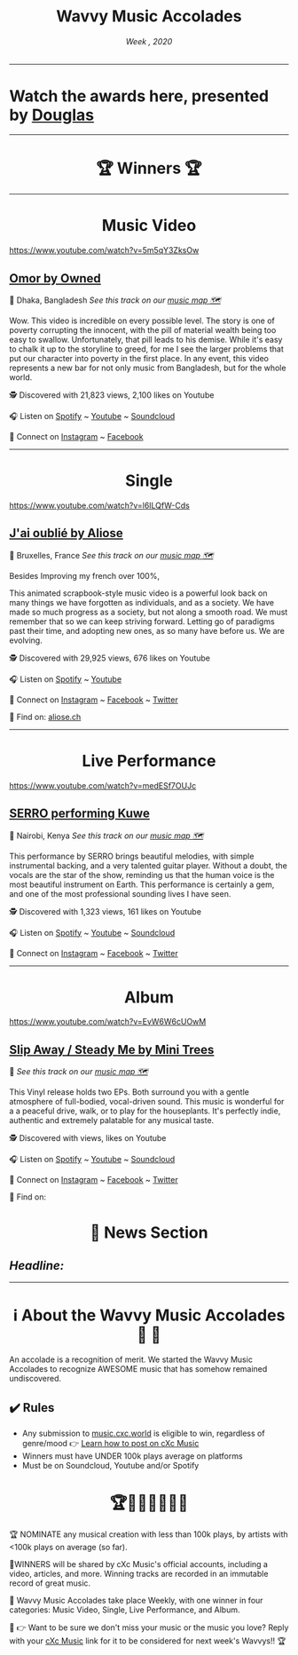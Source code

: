 

# <center> **Wavvy Music Accolades**</center> 
###### <center> Week , 2020</center> 

<hr>

# Watch the awards here, presented by [Douglas](https://douglas.life)




<hr>

# <center>🏆 Winners 🏆 </center>

<hr>

#  <center> **Music Video**</center> 

https://www.youtube.com/watch?v=5m5qY3ZksOw

## [Omor by Owned]()
📍 Dhaka, Bangladesh
*See this track on our [music map 🗺️]()*
</center>

Wow. This video is incredible on every possible level. The story is one of poverty corrupting the innocent, with the pill of material wealth being too easy to swallow. Unfortunately, that pill leads to his demise. While it's easy to chalk it up to the storyline to greed, for me I see the larger problems that put our character into poverty in the first place. In any event, this video represents a new bar for not only music from Bangladesh, but for the whole world.

🕵 Discovered with 21,823 views, 2,100 likes on Youtube

🎧 Listen on [Spotify](https://open.spotify.com/artist/2khsQvqlAuVDTR4f6vFVrU) ~ [Youtube](https://www.youtube.com/watch?v=5m5qY3ZksOw) ~ [Soundcloud](https://soundcloud.com/owned-the-band)

💫 Connect on [Instagram](https://www.instagram.com/ownedtheband/) ~ [Facebook](https://www.facebook.com/ownedtheband/) 

<hr>


#  <center> **Single**</center> 

https://www.youtube.com/watch?v=l6ILQfW-Cds

## [J'ai oublié by Aliose]()
📍 Bruxelles, France
*See this track on our [music map 🗺️]()*

Besides Improving my french over 100%, 

This animated scrapbook-style music video is a powerful look back on many things we have forgotten as individuals, and as a society. We have made so much progress as a society, but not along a smooth road. We must remember that so we can keep striving forward. Letting go of paradigms past their time, and adopting new ones, as so many have before us. We are evolving. 


</center>


🕵 Discovered with 29,925 views, 676 likes on Youtube

🎧 Listen on [Spotify](https://open.spotify.com/track/36oUKPAw1ZlC8ZkLLyz4kA?si=7J8DxQCkQdmpfg4uBeZxAA) ~ [Youtube](https://www.youtube.com/watch?v=l6ILQfW-Cds) 

💫 Connect on [Instagram](https://www.instagram.com/AlioseOfficiel/) ~ [Facebook](https://www.facebook.com/AlioseOfficiel/) ~ [Twitter](https://twitter.com/AlioseOfficiel)


🔗 Find  on: [aliose.ch](http://aliose.ch/)

<hr>

#  <center>**Live Performance**</center>

https://www.youtube.com/watch?v=medESf7OUJc

## [SERRO performing Kuwe]()
📍 Nairobi, Kenya
*See this track on our [music map 🗺️]()*
</center>

This performance by SERRO brings beautiful melodies, with simple instrumental backing, and a very talented guitar player. Without a doubt, the vocals are the star of the show, reminding us that the human voice is the most beautiful instrument on Earth. This performance is certainly a gem, and one of the most professional sounding lives I have seen.

🕵 Discovered with 1,323 views, 161 likes on Youtube

🎧 Listen on [Spotify](https://open.spotify.com/album/0xV4Zm2IC2b9uNh4r0avUY?si=dMAW9bJeSFi_zLIQHJTDVg) ~ [Youtube](https://www.youtube.com/watch?v=medESf7OUJc) ~ [Soundcloud](https://soundcloud.com/serromusic)

💫 Connect on [Instagram](https://www.instagram.com/serro___/) ~ [Facebook](https://www.facebook.com/serromusic) ~ [Twitter](https://twitter.com/serro___)


<hr>

#  <center>**Album**</center>

https://www.youtube.com/watch?v=EvW6W6cUOwM

## [Slip Away / Steady Me by Mini Trees]()
📍 
*See this track on our [music map 🗺️]()*
</center>

This Vinyl release holds two EPs. Both surround you with a gentle atmosphere of full-bodied, vocal-driven sound. This music is wonderful for a a peaceful drive, walk, or to play for the houseplants. It's perfectly indie, authentic and extremely palatable for any musical taste. 

🕵 Discovered with  views,  likes on Youtube

🎧 Listen on [Spotify]() ~ [Youtube]() ~ [Soundcloud]()

💫 Connect on [Instagram]() ~ [Facebook]() ~ [Twitter]()

🔗 Find  on: []()



# <center>📰 News Section </center>
## *Headline:*

<hr>

# <center>ℹ️ About the Wavvy Music Accolades🕺 🌊 </center>

An accolade is a recognition of merit. We started the Wavvy Music Accolades to recognize AWESOME music that has somehow remained undiscovered.


## ✔️ Rules
- Any submission to [music.cxc.world](https://music.cxc.world) is eligible to win, regardless of genre/mood  👉 [Learn how to post on cXc Music](https://docs.cxc.world/knowledge-base/how-to-add-music/)
- Winners must have UNDER 100k plays average on platforms
- Must be on Soundcloud, Youtube and/or Spotify


#  <center>🏆🥇🎼🎶🎵🏅🎊</center>


🏆 NOMINATE any musical creation with less than 100k plays, by artists with <100k plays on average (so far).

🥇WINNERS will be shared by cXc Music's official accounts, including a video, articles, and more. Winning tracks are recorded in an immutable record of great music. 

🌊 Wavvy Music Accolades take place Weekly, with one winner in four categories: Music Video, Single, Live Performance, and Album.

🔑 👉 Want to be sure we don't miss your music or the music you love? Reply with your [cXc Music](https://music.cxc.world) link for it to be considered for next week's Wavvys!! 🏆
<!--stackedit_data:
eyJoaXN0b3J5IjpbLTE1Nzc4ODc3NjksLTg5ODMwMTk1OCwtMz
QyNjIyNDUyLDcxMjIxMTQyMF19
-->